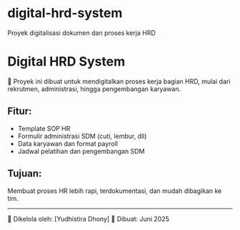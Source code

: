 # digital-hrd-system
Proyek digitalisasi dokumen dan proses kerja HRD
# Digital HRD System

📁 Proyek ini dibuat untuk mendigitalkan proses kerja bagian HRD, mulai dari rekrutmen, administrasi, hingga pengembangan karyawan.

## Fitur:
- Template SOP HR
- Formulir administrasi SDM (cuti, lembur, dll)
- Data karyawan dan format payroll
- Jadwal pelatihan dan pengembangan SDM

## Tujuan:
Membuat proses HR lebih rapi, terdokumentasi, dan mudah dibagikan ke tim.

---

📌 Dikelola oleh: [Yudhistira Dhony]
📅 Dibuat: Juni 2025
